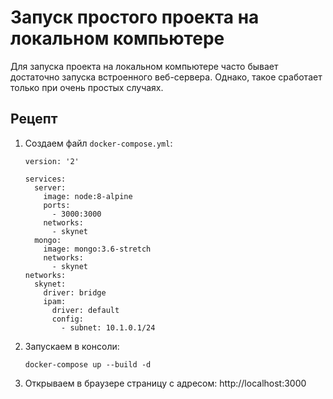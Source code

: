 # Запуск простого проекта на локальном компьютере

Для запуска проекта на локальном компьютере часто бывает достаточно запуска встроенного веб-сервера.
Однако, такое сработает только при очень простых случаях.

## Рецепт
1. Создаем файл `docker-compose.yml`:
    ```dockerfile=
    version: '2'

    services:
      server:
        image: node:8-alpine
        ports:
          - 3000:3000 
        networks:
          - skynet
      mongo:
        image: mongo:3.6-stretch
        networks:
          - skynet
    networks:
      skynet:
        driver: bridge
        ipam:
          driver: default
          config:
            - subnet: 10.1.0.1/24      
    ```
1. Запускаем в консоли:
    ```
    docker-compose up --build -d
    ```
1. Открываем в браузере страницу с адресом: http://localhost:3000
